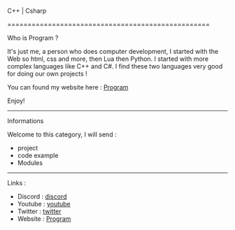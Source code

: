 C++ | Csharp

==================================================

Who is Program ?


It's just me, a person who does computer development, I started with the Web so html, css and more, then Lua then Python.
I started with more complex languages like C++ and C#.
I find these two languages very good for doing our own projects ! 


You can found my website here : [Program](https://program132.github.io/ "Program")


Enjoy!


--------------------------------------------------



Informations

Welcome to this category, I will send : 

* project
* code example
* Modules



--------------------------------------------------


Links : 
* Discord : [discord](https://discord.gg/dkkPWZmS92 "Program Entertainment | Server Discord")
* Youtube : [youtube](https://www.youtube.com/channel/UCIp6bK6Jmtdk4IL-CZPVWgw "Program Entertainment | Youtube")
* Twitter : [twitter](https://twitter.com/ScriptingbeyRBX "Program Entertainment | Twitter")
* Website : [Program](https://program132.github.io/ "Program | Website")